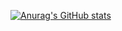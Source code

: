 [![Anurag's GitHub stats](https://github-readme-stats.vercel.app/api?username=LucasPetruci)](https://github.com/anuraghazra/github-readme-stats)

